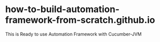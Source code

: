 # how-to-build-automation-framework-from-scratch.github.io
This is Ready to use Automation Framework with Cucumber-JVM
